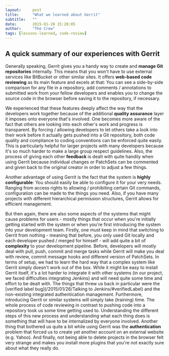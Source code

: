 ```yaml
---
layout:     post
title:      "What we learned about Gerrit"
subtitle:	""
date:       2015-01-20 15:20:05
author:     "The Crew"
tags: [lessons-learned, code-review]
---
```


## A quick summary of our experiences with Gerrit

Generally speaking, Gerrit gives you a handy way to create and **manage Git repositories** internally. This means that you won't have to use external services like BitBucket or other similar sites. It offers **web-based code reviewing** as its main feature and excels at that: You can see a side-by-side comparison for any file in a repository, add comments / annotations to submitted work from your fellow developers and enables you to change the source code in the browser before saving it to the repository, if necessary.

We experienced that these features deeply affect the way that the developers work together because of the additional **quality assurance** layer it imposes onto everyone that's involved. One becomes more aware of the fact that others are looking into each other's work and progress is transparent. By forcing / allowing developers to let others take a look into their work before it actually gets pushed into a Git repository, both code quality and compliance to coding conventions can be enforced quite easily. This is particularly helpful for larger projects with many developers because it's so much harder to make a large group respect guidelines. Also, the process of giving each other **feedback** is dealt with quite handily when using Gerrit because individual changes or PatchSets can be commented and given back to the original creator in order to adjust a few things.

Another advantage of using Gerrit is the fact that the system is **highly configurable**: You should easily be able to configure it for your very needs. Ranging from access rights to allowing / prohibiting certain Git commands, configuration can be made to the things you need. Also, if you have many projects with different hierarchical permission structures, Gerrit allows for efficient management.

But then again, there are also some aspects of the systems that might cause problems for users - mostly things that occur when you're initially getting started with the system or when you're first introducing the system into your development team. Firstly, one must keep in mind that switching to Gerrit from nothing - meaning that before, you only used Git locally and each developer pushed / merged for himself - will add quite a bit of **complexity** to your development pipeline. Before, developers will mostly deal with pull, push, commit and merge tasks while Gerrit will make you deal with review, commit message hooks and different version of PatchSets.
In terms of setup, we had to learn the hard way that a complex system like Gerrit simply doesn't work out of the box. While it might be easy to install Gerrit itself, it's a lot harder to integrate it with other systems (in our project, we faced difficulties integrating Jenkins) and will need quite some time and effort to be dealt with. The things that threw us back in particular were the [verified label bug](/2015/01/26/Talking to Jenkins/#verifiedLabel) and the non-existing integrated authentication management.
Furthermore, introducing Gerrit or similar systems will simply take (training) time. The whole process of code reviewing in contrast to pushing code into a repository took us some time getting used to. Understanding the different steps of this new process and understanding what each thing does is something that will have to be internalized by everyone involved.
Another thing that bothered us quite a bit while using Gerrit was the **authentication** problem that forced us to create yet another account on an external website (e.g. Yahoo). And finally, not being able to delete projects in the browser felt very strange and makes you install more plugins that you're not exactly sure about what they really do.